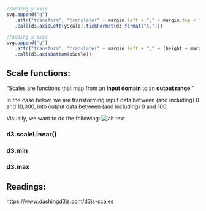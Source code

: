 
```js
//adding y axis
svg.append("g")
   .attr("transform", "translate(" + margin.left + "," + margin.top + ")")
   .call(d3.axisLeft(yScale).tickFormat(d3.format("$,")))
   
//adding x axis
svg.append("g")
   .attr("transform", "translate(" + margin.left + "," + (height + margin.top) + ")")
   .call(d3.axisBottom(xScale));
```

## Scale functions: 
“Scales are functions that map from an **input domain** to an **output range**.” 

In the case below, we are transforming input data between (and including) 0 and 10,000, into output data between (and including) 0 and 100.

Visually, we want to do the following: 
![alt text](https://s3.amazonaws.com/dashingd3js/images/d3.js_scales_scale_domain_down_to_range_300x300.png "")

### d3.scaleLinear()

### d3.min

### d3.max


## Readings: 
https://www.dashingd3js.com/d3js-scales 
